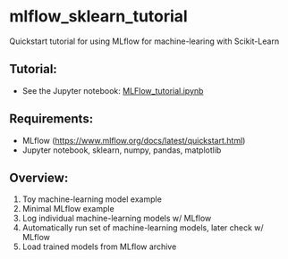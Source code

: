 # mlflow_sklearn_tutorial
Quickstart tutorial for using MLflow for machine-learing with Scikit-Learn


## Tutorial:
- See the Jupyter notebook: [MLFlow_tutorial.ipynb](https://github.com/Magnushhoie/mlflow_sklearn_tutorial/blob/main/MLFlow_tutorial.ipynb)

## Requirements:
- MLflow (https://www.mlflow.org/docs/latest/quickstart.html)
- Jupyter notebook, sklearn, numpy, pandas, matplotlib

## Overview:
1. Toy machine-learning model example
2. Minimal MLflow example
3. Log individual machine-learning models w/ MLflow
4. Automatically run set of machine-learning models, later check w/ MLflow
5. Load trained models from MLflow archive

